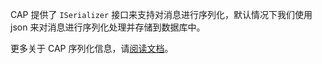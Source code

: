 CAP 提供了 `ISerializer` 接口来支持对消息进行序列化，默认情况下我们使用 json 来对消息进行序列化处理并存储到数据库中。

更多关于 CAP 序列化信息，请[阅读文档](https://cap.dotnetcore.xyz/user-guide/zh/cap/serialization/)。